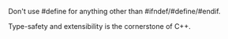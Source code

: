 Don't use #define for anything other than #ifndef/#define/#endif.

Type-safety and extensibility is the cornerstone of C++.

